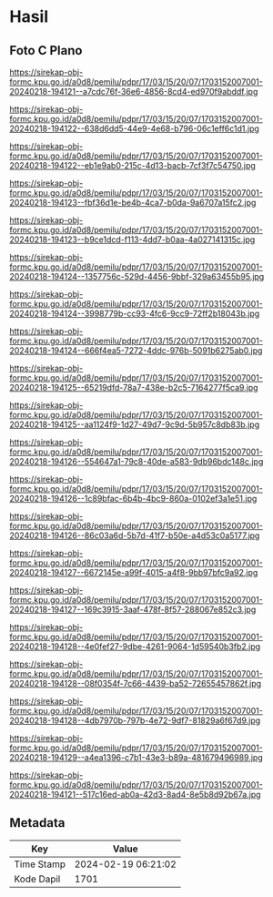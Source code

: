 # Hasil

## Foto C Plano

https://sirekap-obj-formc.kpu.go.id/a0d8/pemilu/pdpr/17/03/15/20/07/1703152007001-20240218-194121--a7cdc76f-36e6-4856-8cd4-ed970f9abddf.jpg

https://sirekap-obj-formc.kpu.go.id/a0d8/pemilu/pdpr/17/03/15/20/07/1703152007001-20240218-194122--638d6dd5-44e9-4e68-b796-06c1eff6c1d1.jpg

https://sirekap-obj-formc.kpu.go.id/a0d8/pemilu/pdpr/17/03/15/20/07/1703152007001-20240218-194122--eb1e9ab0-215c-4d13-bacb-7cf3f7c54750.jpg

https://sirekap-obj-formc.kpu.go.id/a0d8/pemilu/pdpr/17/03/15/20/07/1703152007001-20240218-194123--fbf36d1e-be4b-4ca7-b0da-9a6707a15fc2.jpg

https://sirekap-obj-formc.kpu.go.id/a0d8/pemilu/pdpr/17/03/15/20/07/1703152007001-20240218-194123--b9ce1dcd-f113-4dd7-b0aa-4a027141315c.jpg

https://sirekap-obj-formc.kpu.go.id/a0d8/pemilu/pdpr/17/03/15/20/07/1703152007001-20240218-194124--1357756c-529d-4456-9bbf-329a63455b95.jpg

https://sirekap-obj-formc.kpu.go.id/a0d8/pemilu/pdpr/17/03/15/20/07/1703152007001-20240218-194124--3998779b-cc93-4fc6-9cc9-72ff2b18043b.jpg

https://sirekap-obj-formc.kpu.go.id/a0d8/pemilu/pdpr/17/03/15/20/07/1703152007001-20240218-194124--666f4ea5-7272-4ddc-976b-5091b6275ab0.jpg

https://sirekap-obj-formc.kpu.go.id/a0d8/pemilu/pdpr/17/03/15/20/07/1703152007001-20240218-194125--65219dfd-78a7-438e-b2c5-7164277f5ca9.jpg

https://sirekap-obj-formc.kpu.go.id/a0d8/pemilu/pdpr/17/03/15/20/07/1703152007001-20240218-194125--aa1124f9-1d27-49d7-9c9d-5b957c8db83b.jpg

https://sirekap-obj-formc.kpu.go.id/a0d8/pemilu/pdpr/17/03/15/20/07/1703152007001-20240218-194126--554647a1-79c8-40de-a583-9db96bdc148c.jpg

https://sirekap-obj-formc.kpu.go.id/a0d8/pemilu/pdpr/17/03/15/20/07/1703152007001-20240218-194126--1c89bfac-6b4b-4bc9-860a-0102ef3a1e51.jpg

https://sirekap-obj-formc.kpu.go.id/a0d8/pemilu/pdpr/17/03/15/20/07/1703152007001-20240218-194126--86c03a6d-5b7d-41f7-b50e-a4d53c0a5177.jpg

https://sirekap-obj-formc.kpu.go.id/a0d8/pemilu/pdpr/17/03/15/20/07/1703152007001-20240218-194127--6672145e-a99f-4015-a4f8-9bb97bfc9a92.jpg

https://sirekap-obj-formc.kpu.go.id/a0d8/pemilu/pdpr/17/03/15/20/07/1703152007001-20240218-194127--169c3915-3aaf-478f-8f57-288067e852c3.jpg

https://sirekap-obj-formc.kpu.go.id/a0d8/pemilu/pdpr/17/03/15/20/07/1703152007001-20240218-194128--4e0fef27-9dbe-4261-9064-1d59540b3fb2.jpg

https://sirekap-obj-formc.kpu.go.id/a0d8/pemilu/pdpr/17/03/15/20/07/1703152007001-20240218-194128--08f0354f-7c66-4439-ba52-72655457862f.jpg

https://sirekap-obj-formc.kpu.go.id/a0d8/pemilu/pdpr/17/03/15/20/07/1703152007001-20240218-194128--4db7970b-797b-4e72-9df7-81829a6f67d9.jpg

https://sirekap-obj-formc.kpu.go.id/a0d8/pemilu/pdpr/17/03/15/20/07/1703152007001-20240218-194129--a4ea1396-c7b1-43e3-b89a-481679496989.jpg

https://sirekap-obj-formc.kpu.go.id/a0d8/pemilu/pdpr/17/03/15/20/07/1703152007001-20240218-194121--517c16ed-ab0a-42d3-8ad4-8e5b8d92b67a.jpg


## Metadata

| Key        | Value               |
| ---------- | ------------------- |
| Time Stamp | 2024-02-19 06:21:02 |
| Kode Dapil | 1701                |



